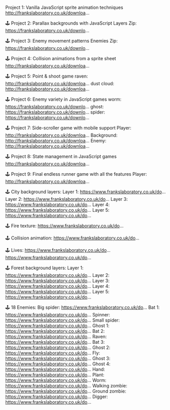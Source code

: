 Project 1: Vanilla JavaScript sprite animation techniques
http://frankslaboratory.co.uk/downloa...

🕹 Project 2: Parallax backgrounds with JavaScript
Layers Zip: https://frankslaboratory.co.uk/downlo...

🕹 Project 3: Enemy movement patterns
Enemies Zip: https://frankslaboratory.co.uk/downlo...

🕹 Project 4: Collision animations from a sprite sheet
http://frankslaboratory.co.uk/downloa...

🕹 Project 5: Point & shoot game
raven: http://frankslaboratory.co.uk/downloa...
dust cloud: http://frankslaboratory.co.uk/downloa...

🕹 Project 6: Enemy variety in JavaScript games
worm: https://frankslaboratory.co.uk/downlo...
ghost: https://frankslaboratory.co.uk/downlo...
spider: https://frankslaboratory.co.uk/downlo...

🕹 Project 7: Side-scroller game with mobile support
Player: http://frankslaboratory.co.uk/downloa...
Background: http://frankslaboratory.co.uk/downloa...
Enemy: http://frankslaboratory.co.uk/downloa...

🕹 Project 8: State management in JavaScript games
http://frankslaboratory.co.uk/downloa...

🕹 Project 9: Final endless runner game with all the features 
Player: http://frankslaboratory.co.uk/downloa...

🕹 City background layers:
Layer 1: https://www.frankslaboratory.co.uk/do...
Layer 2: https://www.frankslaboratory.co.uk/do...
Layer 3: https://www.frankslaboratory.co.uk/do...
Layer 4: https://www.frankslaboratory.co.uk/do...
Layer 5: https://www.frankslaboratory.co.uk/do...

🕹 Fire texture:
https://www.frankslaboratory.co.uk/do...

🕹 Collision animation:
https://www.frankslaboratory.co.uk/do...

🕹 Lives:
https://www.frankslaboratory.co.uk/do...
https://www.frankslaboratory.co.uk/do...

🕹 Forest background layers:
Layer 1: https://www.frankslaboratory.co.uk/do...
Layer 2: https://www.frankslaboratory.co.uk/do...
Layer 3: https://www.frankslaboratory.co.uk/do...
Layer 4: https://www.frankslaboratory.co.uk/do...
Layer 5: https://www.frankslaboratory.co.uk/do...

🕹 18 Enemies:
Big spider: https://www.frankslaboratory.co.uk/do...
Bat 1: https://www.frankslaboratory.co.uk/do...
Spinner: https://www.frankslaboratory.co.uk/do...
Small spider: https://www.frankslaboratory.co.uk/do...
Ghost 1: https://www.frankslaboratory.co.uk/do...
Bat 2: https://www.frankslaboratory.co.uk/do...
Raven: https://www.frankslaboratory.co.uk/do...
Bat 3: https://www.frankslaboratory.co.uk/do...
Ghost 2: https://www.frankslaboratory.co.uk/do...
Fly: https://www.frankslaboratory.co.uk/do...
Ghost 3: https://www.frankslaboratory.co.uk/do...
Ghost 4: https://www.frankslaboratory.co.uk/do...
Hand: https://www.frankslaboratory.co.uk/do...
Plant: https://www.frankslaboratory.co.uk/do...
Worm: https://www.frankslaboratory.co.uk/do...
Walking zombie: https://www.frankslaboratory.co.uk/do...
Ground zombie: https://www.frankslaboratory.co.uk/do...
Digger: https://www.frankslaboratory.co.uk/do...
